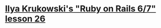 # [Ilya Krukowski's "Ruby on Rails 6/7" lesson 26](https://www.youtube.com/watch?v=Yd7a4BUwS78&list=PLWlFXymvoaJ_IY53-NQKwLCkR-KkZ_44-)
